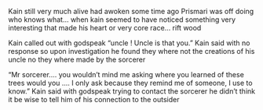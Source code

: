 Kain still very much alive had awoken some time ago Prismari was off doing who knows what... when kain seemed to have noticed something very interesting that made his heart or very core race... rift wood 

Kain called out with godspeak “uncle ! Uncle is that you.” Kain said with no response so upon investigation he found they where not the creations of his uncle no they where made by the sorcerer 

“Mr sorcerer.... you wouldn’t mind me asking where you learned of these trees would you .... I only ask because they remind me of someone, I use to know.” Kain said with godspeak trying to contact the sorcerer he didn’t think it be wise to tell him of his connection to the outsider